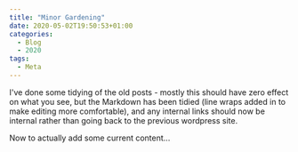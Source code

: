```yaml
---
title: "Minor Gardening"
date: 2020-05-02T19:50:53+01:00
categories:
  - Blog
  - 2020
tags:
  - Meta
---
```


I've done some tidying of the old posts - mostly this should have zero effect
on what you see, but the  Markdown has been tidied (line wraps added in to
make editing more comfortable), and any internal links should now be internal
rather than going back to the previous wordpress site.

Now to actually add some current content...
